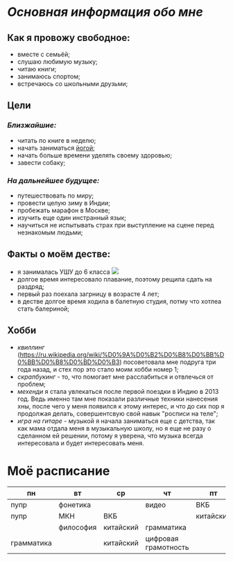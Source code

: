 # *Основная информация обо мне*
## **Как я провожу cвободное:**
   + вместе с семьёй;
   + слушаю любимую музыку;
   + читаю книги;
   + занимаюсь спортом;
   + встречаюсь со школьными друзьми;
## **Цели**
### *Близжайшие:*
   - читать по книге в неделю;
   - начать заниматься [йогой]( https://ru.wikipedia.org/wiki/%D0%99%D0%BE%D0%B3%D0%B0); 
   - начать больше времени уделять своему здоровью;
   - завести собаку;
### *На дальнейшее будущее:*
   - путешествовать по миру;
   - провести целую зиму в Индии;
   - пробежать марафон в Москве;
   - изучить еще один инстранный язык;
   - научиться не испытывать страх при выступление на сцене перед незнакомым людьми;
## **Факты о моём дестве:**
   - я занималась УШУ до 6 класса
   ![](https://upload.wikimedia.org/wikipedia/commons/4/47/%D0%9C%D0%B0%D1%81%D1%82%D0%B5%D1%80%D0%B0_%D0%A8%D0%BA%D0%BE%D0%BB%D1%8B_%D0%BA%D1%83%D0%BD%D0%B3-%D1%84%D1%83_%D0%B2_%D0%9E%D0%90%D0%AD_%28%D0%A5%D0%B0%D0%BD_%D0%B8_%D0%A2%D0%BE%D0%BD%D0%B8_%D0%A1%D1%8E%D1%8D%29.jpg)
   - долгое время интересовало плавание, поэтому рещила сдать на раздряд; 
   - первый раз поехала загрницу в возрасте 4 лет;
   - в дестве долгое время ходила в балетную студия, потму что хотлеа стать балериной;
 ## **Хобби**
   - *квиллинг* (<https://ru.wikipedia.org/wiki/%D0%9A%D0%B2%D0%B8%D0%BB%D0%BB%D0%B8%D0%BD%D0%B3>) посоветовала мне подруга три года назад, и стех пор это стало моим хобби номер 1; 
   - *скрапбукинг* - то, что помогает мне расслабиться и отвлечься от проблем;
   - *мехенди* я стала увлекаться после первой поездки в Индию в 2013 год. Ведь именно там мне показали различные техники нанесения хны, после чего у меня появился к этому интерес, и что до сих пор я продолжая делать, совершентсвую свой навык "росписи на теле";
   - *игра на гитаре* - музыкой я начала заниматься еще с детства, так как мама отдала меня в музыкальную школу, но я еще не разу о сделанном ей решении, потому я уверена, что музыка всегда интересовала и будет интересовать меня.
   # **Моё расписание**
   пн|вт|ср|чт|пт|сб
   ---|---|---|---|---|---
   пупр|фонетика|  |видео|ВКБ
   пупр|МКН|ВКБ|  |китайский
   |  |философия|китайский|грамматика|  |латинский
   грамматика| |китайский|цифровая грамотность
   

